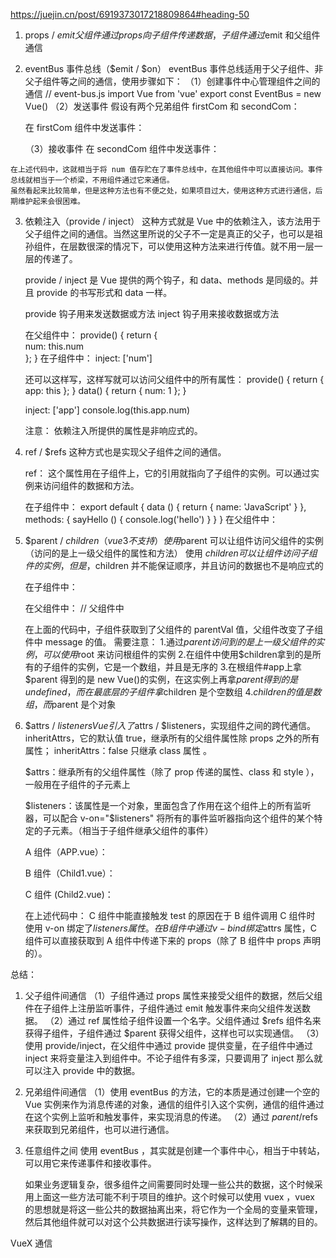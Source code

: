 https://juejin.cn/post/6919373017218809864#heading-50

1. props / $emit
  父组件通过props向子组件传递数据，子组件通过$emit 和父组件通信

2. eventBus 事件总线（$emit / $on）
   eventBus 事件总线适用于父子组件、非父子组件等之间的通信，使用步骤如下：
   （1）创建事件中心管理组件之间的通信
   // event-bus.js
   import Vue from 'vue'
   export const EventBus = new Vue()
   （2）发送事件 假设有两个兄弟组件 firstCom 和 secondCom：
   <template>
   <div>
   <first-com></first-com>
   <second-com></second-com>
   </div>
   </template>

     <script>
     import firstCom from './firstCom.vue'
     import secondCom from './secondCom.vue'
     export default {
       components: { firstCom, secondCom }
     }
     </script>

   在 firstCom 组件中发送事件：
   <template>
   <div>
   <button @click="add">加法</button>  
    </div>
   </template>

     <script>
     import {EventBus} from './event-bus.js' // 引入事件中心
    
     export default {
       data(){
         return{
           num:0
         }
       },
       methods:{
         add(){
           EventBus.$emit('addition', {
             num:this.num++
           })
         }
       }
     }
     </script>

   （3）接收事件 在 secondCom 组件中发送事件：
   <template>
     <div>求和: {{count}}</div>
   </template>

  <script>
  import { EventBus } from './event-bus.js'
  export default {
    data() {
      return {
        count: 0
      }
    },
    mounted() {
      EventBus.$on('addition', param => {
        this.count = this.count + param.num;
      })
    }
  }
  </script>

    在上述代码中，这就相当于将 num 值存贮在了事件总线中，在其他组件中可以直接访问。事件总线就相当于一个桥梁，不用组件通过它来通信。
    虽然看起来比较简单，但是这种方法也有不便之处，如果项目过大，使用这种方式进行通信，后期维护起来会很困难。

3. 依赖注入（provide / inject）
   这种方式就是 Vue 中的依赖注入，该方法用于父子组件之间的通信。当然这里所说的父子不一定是真正的父子，也可以是祖孙组件，在层数很深的情况下，可以使用这种方法来进行传值。就不用一层一层的传递了。

   provide / inject 是 Vue 提供的两个钩子，和 data、methods 是同级的。并且 provide 的书写形式和 data 一样。

   provide 钩子用来发送数据或方法
   inject 钩子用来接收数据或方法

   在父组件中：
   provide() {
   return {  
    num: this.num  
    };
   }
   在子组件中：
   inject: ['num']

   还可以这样写，这样写就可以访问父组件中的所有属性：
   provide() {
   return {
   app: this
   };
   }
   data() {
   return {
   num: 1
   };
   }

   inject: ['app']
   console.log(this.app.num)

   注意： 依赖注入所提供的属性是非响应式的。

4. ref / $refs
   这种方式也是实现父子组件之间的通信。

   ref： 这个属性用在子组件上，它的引用就指向了子组件的实例。可以通过实例来访问组件的数据和方法。

   在子组件中：
   export default {
   data () {
   return {
   name: 'JavaScript'
   }
   },
   methods: {
   sayHello () {
   console.log('hello')
   }
   }
   }
   在父组件中：
   <template>
   <child ref="child"></component-a>
   </template>
    <script>
      import child from './child.vue'
      export default {
        components: { child },
        mounted () {
          console.log(this.$refs.child.name);  // JavaScript
          this.$refs.child.sayHello();  // hello
        }
      }
    </script>

5. $parent / $children  （vue3 不支持）
   使用$parent 可以让组件访问父组件的实例（访问的是上一级父组件的属性和方法）
   使用 $children 可以让组件访问子组件的实例，但是，$children 并不能保证顺序，并且访问的数据也不是响应式的

   在子组件中：
   <template>
    <div>
    <span>{{message}}</span>
    <p>获取父组件的值为: {{parentVal}}</p>
    </div>
    </template>

      <script>
      export default {
        data() {
          return {
            message: 'Vue'
          }
        },
        computed:{
          parentVal(){
            return this.$parent.msg;
          }
        }
      }
      </script>

   在父组件中：
   // 父组件中
   <template>
      <div class="hello_world">
        <div>{{msg}}</div>
        <child></child>
        <button @click="change">点击改变子组件值</button>
      </div>
    </template>

    <script>
    import child from './child.vue'
    export default {
      components: { child },
      data() {
        return {
          msg: 'Welcome'
        }
      },
      methods: {
        change() {
          // 获取到子组件
          this.$children[0].message = 'JavaScript'
        }
      }
    }
    </script>

   在上面的代码中，子组件获取到了父组件的 parentVal 值，父组件改变了子组件中 message 的值。
   需要注意： 1.通过$parent访问到的是上一级父组件的实例，可以使用$root 来访问根组件的实例 2.在组件中使用$children拿到的是所有的子组件的实例，它是一个数组，并且是无序的
    3.在根组件#app上拿$parent 得到的是 new Vue()的实例，在这实例上再拿$parent得到的是undefined，而在最底层的子组件拿$children 是个空数组 4.$children 的值是数组，而$parent 是个对象

6. $attrs / $listeners
   Vue引入了$attrs / $listeners，实现组件之间的跨代通信。
   inheritAttrs，它的默认值 true，继承所有的父组件属性除 props 之外的所有属性；
   inheritAttrs：false 只继承 class 属性 。

   $attrs：继承所有的父组件属性（除了 prop 传递的属性、class 和 style ），一般用在子组件的子元素上

   $listeners：该属性是一个对象，里面包含了作用在这个组件上的所有监听器，可以配合 v-on="$listeners" 将所有的事件监听器指向这个组件的某个特定的子元素。（相当于子组件继承父组件的事件）

   A 组件（APP.vue）：
   <template>
     <div id="app">
     //此处监听了两个事件，可以在 B 组件或者 C 组件中直接触发
     <child1 :p-child1="child1" :p-child2="child2" @test1="onTest1" @test2="onTest2"></child1>
     </div>
     </template>
     <script>
     import Child1 from './Child1.vue';
     export default {
     components: { Child1 },
     methods: {
     onTest1() {
     console.log('test1 running');
     },
     onTest2() {
     console.log('test2 running');
     }
     }
     };
     </script>

   B 组件（Child1.vue）：
   <template>
    <div class="child-1">
    <p>props: {{pChild1}}</p>
    <p>$attrs: {{$attrs}}</p>
    <child2 v-bind="$attrs" v-on="$listeners"></child2>
    </div>
    </template>
    <script>
    import Child2 from './Child2.vue';
    export default {
    props: ['pChild1'],
    components: { Child2 },
    inheritAttrs: false,
    mounted() {
    this.$emit('test1'); // 触发 APP.vue 中的 test1 方法
    }
    };
    </script>

   C 组件 (Child2.vue)：
   <template>
    <div class="child-2">
    <p>props: {{pChild2}}</p>
    <p>$attrs: {{$attrs}}</p>
    </div>
    </template>
    <script>
    export default {
    props: ['pChild2'],
    inheritAttrs: false,
    mounted() {
    this.$emit('test2');// 触发 APP.vue 中的 test2 方法
    }
    };
    </script>

   在上述代码中：
   C 组件中能直接触发 test 的原因在于 B 组件调用 C 组件时 使用 v-on 绑定了$listeners 属性。
  在B组件中通过v-bind 绑定$attrs 属性，C 组件可以直接获取到 A 组件中传递下来的 props（除了 B 组件中 props 声明的）。

总结：

1. 父子组件间通信
   （1）子组件通过 props 属性来接受父组件的数据，然后父组件在子组件上注册监听事件，子组件通过 emit 触发事件来向父组件发送数据。
   （2）通过 ref 属性给子组件设置一个名字。父组件通过 $refs 组件名来获得子组件，子组件通过 $parent 获得父组件，这样也可以实现通信。
   （3）使用 provide/inject，在父组件中通过 provide 提供变量，在子组件中通过 inject 来将变量注入到组件中。不论子组件有多深，只要调用了 inject 那么就可以注入 provide 中的数据。

2. 兄弟组件间通信
   （1）使用 eventBus 的方法，它的本质是通过创建一个空的 Vue 实例来作为消息传递的对象，通信的组件引入这个实例，通信的组件通过在这个实例上监听和触发事件，来实现消息的传递。
   （2）通过 $parent/$refs 来获取到兄弟组件，也可以进行通信。

3. 任意组件之间
   使用 eventBus ，其实就是创建一个事件中心，相当于中转站，可以用它来传递事件和接收事件。

   如果业务逻辑复杂，很多组件之间需要同时处理一些公共的数据，这个时候采用上面这一些方法可能不利于项目的维护。这个时候可以使用 vuex ，vuex 的思想就是将这一些公共的数据抽离出来，将它作为一个全局的变量来管理，然后其他组件就可以对这个公共数据进行读写操作，这样达到了解耦的目的。

VueX 通信
